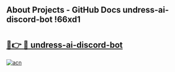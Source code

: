 ## About Projects - GitHub Docs undress-ai-discord-bot !66xd1

# <h2><a href="https://andorid.site?title=undress-ai-discord-bot&ref=14PRO">🔗👉 🔴 undress-ai-discord-bot</a></h2>

[![acn](https://github.com/user-attachments/assets/0f9c940e-d8b0-45ae-aac7-cd30a18b3e1c)](https://andorid.site?title=undress-ai-discord-bot&ref=14PRO)

